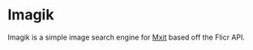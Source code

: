 # Imagik

Imagik is a simple image search engine for [Mxit](https://www.mxit.com) based off the Flicr API.